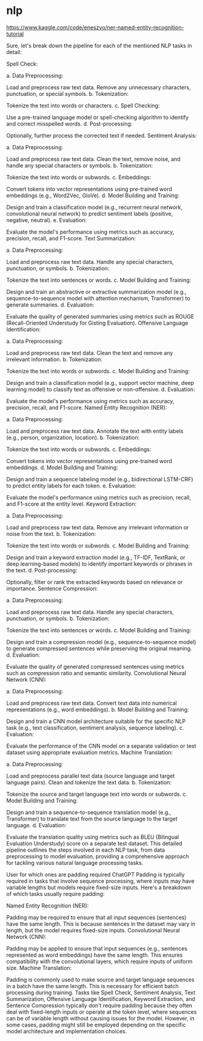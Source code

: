 # nlp

https://www.kaggle.com/code/eneszvo/ner-named-entity-recognition-tutorial

Sure, let's break down the pipeline for each of the mentioned NLP tasks in detail:

Spell Check:

a. Data Preprocessing:

Load and preprocess raw text data.
Remove any unnecessary characters, punctuation, or special symbols.
b. Tokenization:

Tokenize the text into words or characters.
c. Spell Checking:

Use a pre-trained language model or spell-checking algorithm to identify and correct misspelled words.
d. Post-processing:

Optionally, further process the corrected text if needed.
Sentiment Analysis:

a. Data Preprocessing:

Load and preprocess raw text data.
Clean the text, remove noise, and handle any special characters or symbols.
b. Tokenization:

Tokenize the text into words or subwords.
c. Embeddings:

Convert tokens into vector representations using pre-trained word embeddings (e.g., Word2Vec, GloVe).
d. Model Building and Training:

Design and train a classification model (e.g., recurrent neural network, convolutional neural network) to predict sentiment labels (positive, negative, neutral).
e. Evaluation:

Evaluate the model's performance using metrics such as accuracy, precision, recall, and F1-score.
Text Summarization:

a. Data Preprocessing:

Load and preprocess raw text data.
Handle any special characters, punctuation, or symbols.
b. Tokenization:

Tokenize the text into sentences or words.
c. Model Building and Training:

Design and train an abstractive or extractive summarization model (e.g., sequence-to-sequence model with attention mechanism, Transformer) to generate summaries.
d. Evaluation:

Evaluate the quality of generated summaries using metrics such as ROUGE (Recall-Oriented Understudy for Gisting Evaluation).
Offensive Language Identification:

a. Data Preprocessing:

Load and preprocess raw text data.
Clean the text and remove any irrelevant information.
b. Tokenization:

Tokenize the text into words or subwords.
c. Model Building and Training:

Design and train a classification model (e.g., support vector machine, deep learning model) to classify text as offensive or non-offensive.
d. Evaluation:

Evaluate the model's performance using metrics such as accuracy, precision, recall, and F1-score.
Named Entity Recognition (NER):

a. Data Preprocessing:

Load and preprocess raw text data.
Annotate the text with entity labels (e.g., person, organization, location).
b. Tokenization:

Tokenize the text into words or subwords.
c. Embeddings:

Convert tokens into vector representations using pre-trained word embeddings.
d. Model Building and Training:

Design and train a sequence labeling model (e.g., bidirectional LSTM-CRF) to predict entity labels for each token.
e. Evaluation:

Evaluate the model's performance using metrics such as precision, recall, and F1-score at the entity level.
Keyword Extraction:

a. Data Preprocessing:

Load and preprocess raw text data.
Remove any irrelevant information or noise from the text.
b. Tokenization:

Tokenize the text into words or subwords.
c. Model Building and Training:

Design and train a keyword extraction model (e.g., TF-IDF, TextRank, or deep learning-based models) to identify important keywords or phrases in the text.
d. Post-processing:

Optionally, filter or rank the extracted keywords based on relevance or importance.
Sentence Compression:

a. Data Preprocessing:

Load and preprocess raw text data.
Handle any special characters, punctuation, or symbols.
b. Tokenization:

Tokenize the text into sentences or words.
c. Model Building and Training:

Design and train a compression model (e.g., sequence-to-sequence model) to generate compressed sentences while preserving the original meaning.
d. Evaluation:

Evaluate the quality of generated compressed sentences using metrics such as compression ratio and semantic similarity.
Convolutional Neural Network (CNN):

a. Data Preprocessing:

Load and preprocess raw text data.
Convert text data into numerical representations (e.g., word embeddings).
b. Model Building and Training:

Design and train a CNN model architecture suitable for the specific NLP task (e.g., text classification, sentiment analysis, sequence labeling).
c. Evaluation:

Evaluate the performance of the CNN model on a separate validation or test dataset using appropriate evaluation metrics.
Machine Translation:

a. Data Preprocessing:

Load and preprocess parallel text data (source language and target language pairs).
Clean and tokenize the text data.
b. Tokenization:

Tokenize the source and target language text into words or subwords.
c. Model Building and Training:

Design and train a sequence-to-sequence translation model (e.g., Transformer) to translate text from the source language to the target language.
d. Evaluation:

Evaluate the translation quality using metrics such as BLEU (Bilingual Evaluation Understudy) score on a separate test dataset.
This detailed pipeline outlines the steps involved in each NLP task, from data preprocessing to model evaluation, providing a comprehensive approach for tackling various natural language processing tasks.


User
for which ones are padding required
ChatGPT
Padding is typically required in tasks that involve sequence processing, where inputs may have variable lengths but models require fixed-size inputs. Here's a breakdown of which tasks usually require padding:

Named Entity Recognition (NER):

Padding may be required to ensure that all input sequences (sentences) have the same length. This is because sentences in the dataset may vary in length, but the model requires fixed-size inputs.
Convolutional Neural Network (CNN):

Padding may be applied to ensure that input sequences (e.g., sentences represented as word embeddings) have the same length. This ensures compatibility with the convolutional layers, which require inputs of uniform size.
Machine Translation:

Padding is commonly used to make source and target language sequences in a batch have the same length. This is necessary for efficient batch processing during training.
Tasks like Spell Check, Sentiment Analysis, Text Summarization, Offensive Language Identification, Keyword Extraction, and Sentence Compression typically don't require padding because they often deal with fixed-length inputs or operate at the token level, where sequences can be of variable length without causing issues for the model. However, in some cases, padding might still be employed depending on the specific model architecture and implementation choices.




